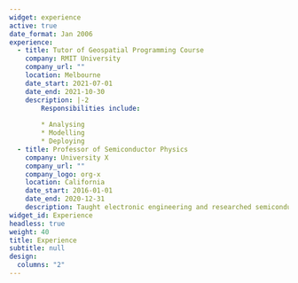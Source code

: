 ```yaml
---
widget: experience
active: true
date_format: Jan 2006
experience:
  - title: Tutor of Geospatial Programming Course
    company: RMIT University
    company_url: ""
    location: Melbourne
    date_start: 2021-07-01
    date_end: 2021-10-30
    description: |-2
        Responsibilities include:
        
        * Analysing
        * Modelling
        * Deploying
  - title: Professor of Semiconductor Physics
    company: University X
    company_url: ""
    company_logo: org-x
    location: California
    date_start: 2016-01-01
    date_end: 2020-12-31
    description: Taught electronic engineering and researched semiconductor physics.
widget_id: Experience
headless: true
weight: 40
title: Experience
subtitle: null
design:
  columns: "2"
---
```

